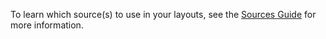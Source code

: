 To learn which source(s) to use in your layouts, see the [Sources Guide](https://obsproject.com/kb/sources-guide) for more information.
